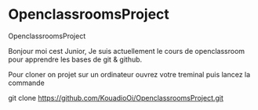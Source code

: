 # OpenclassroomsProject
OpenclassroomsProject


Bonjour moi cest Junior,
Je suis actuellement le cours de openclassroom pour apprendre les bases de git & github.

Pour cloner on projet sur un ordinateur ouvrez votre treminal puis lancez la commande 

git clone https://github.com/KouadioOi/OpenclassroomsProject.git
